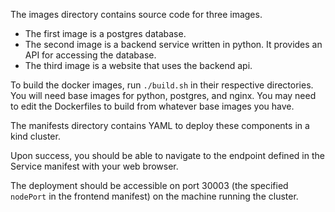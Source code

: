 The images directory contains source code for three images.
- The first image is a postgres database.
- The second image is a backend service written in python. It provides an API for accessing the database.
- The third image is a website that uses the backend api.

To build the docker images, run `./build.sh` in their respective directories. You will need base images for python, postgres, and nginx. You may need to edit the Dockerfiles to build from whatever base images you have.

The manifests directory contains YAML to deploy these components in a kind cluster.

Upon success, you should be able to navigate to the endpoint defined in the Service manifest with your web browser.

The deployment should be accessible on port 30003 (the specified `nodePort` in the frontend manifest) on the machine running the cluster.